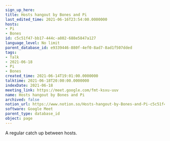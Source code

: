 ```yaml
---
sign_up_here: 
title: Hosts hangout by Bones and Pi
last_edited_time: 2021-06-16T23:54:00.0000000
hosts:
- Pi
- Bones
id: c5c51f47-bb17-444c-a802-688e5847a127
language_level: No limit
parent_database_id: e9339446-880f-4ef0-8ad7-8ad1f507dded
tags:
- Talk
- 2021-06-18
- Pi
- Bones
created_time: 2021-06-14T19:01:00.0000000
talktime: 2021-06-18T20:00:00.0000000
indexDate: 2021-06-18
meeting_link: https://meet.google.com/fmt-ksxu-uuv
name: Hosts hangout by Bones and Pi
archived: false
notion_url: https://www.notion.so/Hosts-hangout-by-Bones-and-Pi-c5c51f47bb17444ca802688e5847a127
software: Google Meet
parent_type: database_id
object: page
---
```


A regular catch up between hosts.


